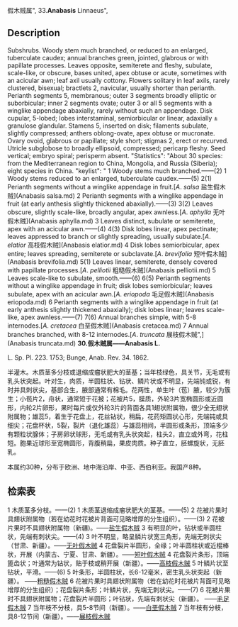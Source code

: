 假木贼属",
33.**Anabasis** Linnaeus",

## Description
Subshrubs. Woody stem much branched, or reduced to an enlarged, tuberculate caudex; annual branches green, jointed, glabrous or with papillate processes. Leaves opposite, semiterete and fleshy, subulate, scale-like, or obscure, bases united, apex obtuse or acute, sometimes with an acicular awn; leaf axil usually cottony. Flowers solitary in leaf axils, rarely clustered, bisexual; bractlets 2, navicular, usually shorter than perianth. Perianth segments 5, membranous; outer 3 segments broadly elliptic or suborbicular; inner 2 segments ovate; outer 3 or all 5 segments with a winglike appendage abaxially, rarely without such an appendage. Disk cupular, 5-lobed; lobes interstaminal, semiorbicular or linear, adaxially ± granulose glandular. Stamens 5, inserted on disk; filaments subulate, slightly compressed; anthers oblong-ovate, apex obtuse or mucronate. Ovary ovoid, glabrous or papillate; style short; stigmas 2, erect or recurved. Utricle subglobose to broadly ellipsoid, compressed; pericarp fleshy. Seed vertical; embryo spiral; perisperm absent.
  "Statistics": "About 30 species: from the Mediterranean region to China, Mongolia, and Russia (Siberia); eight species in China.
  "keylist": "
1 Woody stems much branched.——(2)
1 Woody stems reduced to an enlarged, tuberculate caudex.——(5)
2(1) Perianth segments without a winglike appendage in fruit.[*A*. *salsa* 盐生假木贼](Anabasis salsa.md)
2 Perianth segments with a winglike appendage in fruit (at early anthesis slightly thickened abaxially).——(3)
3(2) Leaves obscure, slightly scale-like, broadly angular, apex awnless.[*A*. *aphylla* 无叶假木贼](Anabasis aphylla.md)
3 Leaves distinct, subulate or semiterete, apex with an acicular awn.——(4)
4(3) Disk lobes linear, apex pectinate; leaves appressed to branch or slightly spreading, usually subulate.[*A*. *elatior* 高枝假木贼](Anabasis elatior.md)
4 Disk lobes semiorbicular, apex entire; leaves spreading, semiterete or subclavate.[*A*. *brevifolia* 短叶假木贼](Anabasis brevifolia.md)
5(1) Leaves linear, semiterete, densely covered with papillate processes.[*A*. *pelliotii* 粗糙假木贼](Anabasis pelliotii.md)
5 Leaves scale-like to subulate, smooth.——(6)
6(5) Perianth segments without a winglike appendage in fruit; disk lobes semiorbicular; leaves subulate, apex with an acicular awn.[*A*. *eriopoda* 毛足假木贼](Anabasis eriopoda.md)
6 Perianth segments with a winglike appendage in fruit (at early anthesis slightly thickened abaxially); disk lobes linear; leaves scale-like, apex awnless.——(7)
7(6) Annual branches simple, with 5-8 internodes.[*A*. *cretacea* 白垩假木贼](Anabasis cretacea.md)
7 Annual branches branched, with 8-12 internodes.[*A*. *truncata* 展枝假木贼",](Anabasis truncata.md)
**30.假木贼属——Anabasis L.**

L. Sp. Pl. 223. 1753; Bunge, Anab. Rev. 34. 1862.

半灌木。木质茎多分枝或退缩成瘤状肥大的茎基；当年枝绿色，具关节，无毛或有乳头状突起。叶对生，肉质，半圆柱状、钻状、鳞片状或不明显，先端钝或锐，有时并具刺状尖，基部合生，腋部通常有棉毛。花两性，单生叶（苞）腋，较少为簇生；小苞片2，舟状，通常短于花被；花被片5，膜质，外轮3片宽椭圆形或近圆形，内轮2片卵形，果时每片或仅外轮3片的背面各具1翅状附属物，很少全无翅状附属物；雄蕊5，着生于花盘上，花丝钻状，稍扁，花药矩圆状心形，先端钝或具细尖；花盘杯状，5裂，裂片（退化雄蕊）与雄蕊相间，半圆形或条形，顶端多少有颗粒状腺体；子房卵状球形，无毛或有乳头状突起，柱头2，直立或外弯，花柱短。胞果近球形至宽椭圆形，背腹稍扁，果皮肉质。种子直立，胚螺旋状，无胚乳。

本属约30种，分布于欧洲、地中海沿岸、中亚、西伯利亚。我国产8种。

## 检索表

1 木质茎多分枝。——(2)
1 木质茎退缩成瘤状肥大的茎基。——(5)
2 花被片果时具翅状附属物（若在幼花时花被片背面可见略增厚的分生组织）。——(3)
2 花被片果时不具翅状附属物（新疆)。——[盐生假木贼](Anabasis%20salsa.md)
3 有明显的叶，钻状或半圆柱状，先端有刺状尖。——(4)
3 叶不明显，略呈鳞片状宽三角形，先端无刺状尖（甘肃、新疆）。——[无叶假木贼](Anabasis%20aphylla.md)
4 花盘裂片半圆形，全缘；叶半圆柱状或近棍棒状，开展（内蒙古、宁夏、甘肃、新疆）。——[短叶假木贼](Anabasis%20brevifolia.md)
4 花盘裂片条形，顶端篦齿状；叶通常为钻状，贴于枝或稍开展（新疆）。——[高枝假木贼](Anabasis%20elatior.md)
5 叶鳞片状至钻状，平滑。——(6)
5 叶条形，半圆柱状，长6-12毫米，密生乳头状突起（新疆）。 ——[粗糙假木贼](Anabasis%20pelliotii.md)
6 花被片果时具翅状附属物（若在幼花时花被片背面可见略增厚的分生组织）；花盘裂片条形；叶鳞片状，先端无刺状尖。——(7)
6 花被片果时不具翅状附属物；花盘裂片半圆形；叶钻状，先端有刺状尖（新疆）。 ——[毛足假木贼](Anabasis%20eriopoda.md)
7 当年枝不分枝，具5-8节间（新疆）。——[白垩假木贼](Anabasis%20cretacea.md)
7 当年枝有分枝，具8-12节间（新疆）。——[展枝假木贼](Anabasis%20truncata.md)
